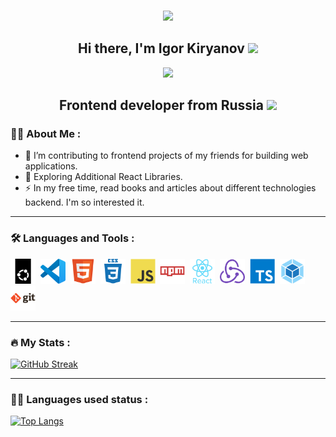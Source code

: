 ###
<div id="header" align="center">
  <img src="https://i.servimg.com/u/f21/14/41/17/00/titi_o10.gif" width="200" />
</div>
<h2 align="center">Hi there, I'm <a>Igor Kiryanov</a> 
<img src="https://github.com/blackcater/blackcater/raw/main/images/Hi.gif" height="27"/></h2>
<div id="me" align="center">
  <img src="https://xozayka.ru/wp-content/uploads/2023/02/software-developer-g4d9d6950c_1920.jpg" width="400" />
</div>
<h2 align="center">Frontend developer from Russia <img src="https://usagif.com/wp-content/uploads/gifs/russian-flag-3.gif" height="15"/></h2>

### :man_technologist: About Me :
- :telescope: I’m contributing to frontend projects of my friends for building web applications.
- :seedling: Exploring Additional React Libraries.
- :zap: In my free time, read books and articles about different technologies backend. I'm so interested it.
---
### :hammer_and_wrench: Languages and Tools :
<div>
  <img src="https://github.com/devicons/devicon/blob/master/icons/ubuntu/ubuntu-plain.svg" title="Ubuntu" alt="Ubuntu" width="40" height="40"/>&nbsp;
  <img src="https://github.com/devicons/devicon/blob/master/icons/vscode/vscode-original.svg" title="VSCode" alt="VSCode" width="40" height="40"/>&nbsp;
  <img src="https://github.com/devicons/devicon/blob/master/icons/html5/html5-original.svg" title="HTML5" alt="HTML" width="40" height="40"/>&nbsp;
  <img src="https://github.com/devicons/devicon/blob/master/icons/css3/css3-plain-wordmark.svg"  title="CSS3" alt="CSS" width="40" height="40"/>&nbsp;
  <img src="https://github.com/devicons/devicon/blob/master/icons/javascript/javascript-original.svg" title="JavaScript" alt="JavaScript" width="40" height="40"/>&nbsp;
  <img src="https://github.com/devicons/devicon/blob/master/icons/npm/npm-original-wordmark.svg" title="npm" alt="npm" width="40" height="40"/>&nbsp;
  <img src="https://github.com/devicons/devicon/blob/master/icons/react/react-original-wordmark.svg" title="React" alt="React" width="40" height="40"/>&nbsp;
  <img src="https://github.com/devicons/devicon/blob/master/icons/redux/redux-original.svg" title="Redux" alt="Redux " width="40" height="40"/>&nbsp;
  <img src="https://github.com/devicons/devicon/blob/master/icons/typescript/typescript-plain.svg" title="TypeScript" alt="TypeScript" width="40" height="40"/>&nbsp;
  <img src="https://github.com/devicons/devicon/blob/master/icons/webpack/webpack-original.svg"  title="webpack" alt="webpack" width="40" height="40"/>&nbsp;
  <img src="https://github.com/devicons/devicon/blob/master/icons/git/git-original-wordmark.svg" title="Git" alt="Git" width="40" height="40"/>&nbsp;
</div>

---
### :fire: My Stats :
[![GitHub Streak](http://github-readme-streak-stats.herokuapp.com?user=Jaki1965&theme=dark&background=000000)](https://git.io/streak-stats)

---
### 🧑‍💻 Languages used status :
[![Top Langs](https://github-readme-stats.vercel.app/api/top-langs/?username=Jaki1965&layout=compact&theme=vision-friendly-dark)](https://github.com/anuraghazra/github-readme-stats)










<!--
**Jaki1965/Jaki1965** is a ✨ _special_ ✨ repository because its `README.md` (this file) appears on your GitHub profile.

Here are some ideas to get you started:

- 🔭 I’m currently working on ...
- 🌱 I’m currently learning ...
- 👯 I’m looking to collaborate on ...
- 🤔 I’m looking for help with ...
- 💬 Ask me about ...
- 📫 How to reach me: ...
- 😄 Pronouns: ...
- ⚡ Fun fact: ...
-->
